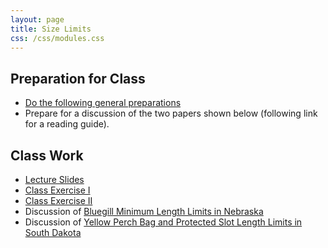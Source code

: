```yaml
---
layout: page
title: Size Limits
css: /css/modules.css
---
```


## Preparation for Class

* [Do the following general preparations](PREP/SizeLimits)
* Prepare for a discussion of the two papers shown below (following link for a reading guide).

## Class Work

* [Lecture Slides](PPT/SizeLimits.pptx)
* [Class Exercise I](CEX/SizeLimits_CEX1.pptx)
* [Class Exercise II](CEX/SizeLimits_CEX2.pptx)
* Discussion of [Bluegill Minimum Length Limits in Nebraska](PREP/SizeLimits_Paukertetal2002)
* Discussion of [Yellow Perch Bag and Protected Slot Length Limits in South Dakota](PREP/SizeLimits_Isermannetal2007)
